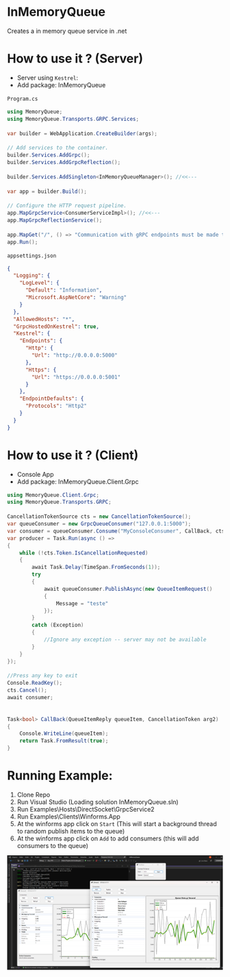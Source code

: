 # InMemoryQueue
Creates a in memory queue service in .net



# How to use it ? (Server)

- Server using `Kestrel`:
- Add package: InMemoryQueue

`Program.cs`


```csharp
using MemoryQueue;
using MemoryQueue.Transports.GRPC.Services;

var builder = WebApplication.CreateBuilder(args);

// Add services to the container.
builder.Services.AddGrpc();
builder.Services.AddGrpcReflection();

builder.Services.AddSingleton<InMemoryQueueManager>(); //<<---

var app = builder.Build();

// Configure the HTTP request pipeline.
app.MapGrpcService<ConsumerServiceImpl>(); //<<---
app.MapGrpcReflectionService();

app.MapGet("/", () => "Communication with gRPC endpoints must be made through a gRPC client. To learn how to create a client, visit: https://go.microsoft.com/fwlink/?linkid=2086909");
app.Run();
```

`appsettings.json`
```json
{
  "Logging": {
    "LogLevel": {
      "Default": "Information",
      "Microsoft.AspNetCore": "Warning"
    }
  },
  "AllowedHosts": "*",
  "GrpcHostedOnKestrel": true,
  "Kestrel": {
    "Endpoints": {
      "Http": {
        "Url": "http://0.0.0.0:5000"
      },
      "Https": {
        "Url": "https://0.0.0.0:5001"
      }
    },
    "EndpointDefaults": {
      "Protocols": "Http2"
    }
  }
}
```

# How to use it ? (Client)

- Console App
- Add package: InMemoryQueue.Client.Grpc

```csharp
using MemoryQueue.Client.Grpc;
using MemoryQueue.Transports.GRPC;

CancellationTokenSource cts = new CancellationTokenSource();
var queueConsumer = new GrpcQueueConsumer("127.0.0.1:5000");
var consumer = queueConsumer.Consume("MyConsoleConsumer", CallBack, cts.Token);
var producer = Task.Run(async () =>
{
    while (!cts.Token.IsCancellationRequested)
    {
        await Task.Delay(TimeSpan.FromSeconds(1));
        try
        {
            await queueConsumer.PublishAsync(new QueueItemRequest()
            {
                Message = "teste"
            });
        }
        catch (Exception)
        {
            //Ignore any exception -- server may not be available
        }
    }
});

//Press any key to exit
Console.ReadKey();
cts.Cancel();
await consumer;


Task<bool> CallBack(QueueItemReply queueItem, CancellationToken arg2)
{
    Console.WriteLine(queueItem);
    return Task.FromResult(true);
}
```

# Running Example:

1. Clone Repo
2. Run Visual Studio (Loading solution InMemoryQueue.sln)
3. Run Examples\Hosts\DirectSocket\GrpcService2
4. Run Examples\Clients\Winforms.App
5. At the winforms app click on `Start` (This will start a background thread to random publish items to the queue)
6. At the winforms app click on `Add` to add consumers (this will add consumers to the queue)

![Example](https://github.com/fernandozago/InMemoryQueue/blob/main/InMemoryQueue.png?raw=true)
